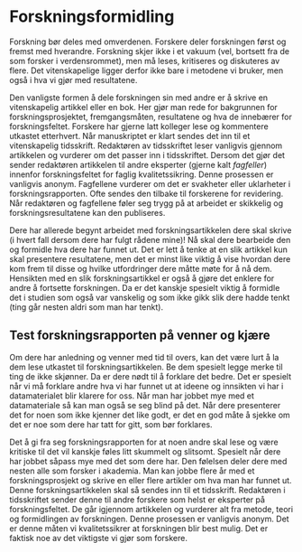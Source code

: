 # Forskningsformidling

Forskning bør deles med omverdenen. Forskere deler forskningen først og fremst med hverandre. Forskning skjer ikke i et vakuum (vel, bortsett fra de som forsker i verdensrommet), men må leses, kritiseres og diskuteres av flere. Det vitenskapelige ligger derfor ikke bare i metodene vi bruker, men også i hva vi gjør med resultatene.

Den vanligste formen å dele forskningen sin med andre er å skrive en vitenskapelig artikkel eller en bok. Her gjør man rede for bakgrunnen for forskningsprosjektet, fremgangsmåten, resultatene og hva de innebærer for forskningsfeltet. Forskere har gjerne latt kolleger lese og kommentere utkastet etterhvert. Når manuskriptet er klart sendes det inn til et vitenskapelig tidsskrift. Redaktøren av tidsskriftet leser vanligvis gjennom artikkelen og vurderer om det passer inn i tidsskriftet. Dersom det gjør det sender redaktøren artikkelen til andre eksperter (gjerne kalt <i>fagfeller</i>) innenfor forskningsfeltet for faglig kvalitetssikring. Denne prosessen er vanligvis anonym. Fagfellene vurderer om det er svakheter eller uklarheter i forskningsrapporten. Ofte sendes den tilbake til forskerene for revidering. Når redaktøren og fagfellene føler seg trygg på at arbeidet er skikkelig og forskningsresultatene kan den publiseres.

Dere har allerede begynt arbeidet med forskningsartikkelen dere skal skrive (i hvert fall dersom dere har fulgt rådene mine)! Nå skal dere bearbeide den og formidle hva dere har funnet ut. Det er lett å tenke at en slik artikkel kun skal presentere resultatene, men det er minst like viktig å vise hvordan dere kom frem til disse og hvilke utfordringer dere måtte møte for å nå dem. Hensikten med en slik forskningsartikkel er også å gjøre det enklere for andre å fortsette forskningen. Da er det kanskje spesielt viktig å formidle det i studien som også var vanskelig og som ikke gikk slik dere hadde tenkt (ting går nesten aldri som man har tenkt).

## Test forskningsrapporten på venner og kjære

Om dere har anledning og venner med tid til overs, kan det være lurt å la dem lese utkastet til forskningsartikkelen. Be dem spesielt legge merke til ting de ikke skjønner. Da er dere nødt til å forklare det bedre. Det er spesielt når vi må forklare andre hva vi har funnet ut at ideene og innsikten vi har i datamaterialet blir klarere for oss. Når man har jobbet mye med et datamateriale så kan man også se seg blind på det. Når dere presenterer det for noen som ikke kjenner det like godt, er det en god måte å sjekke om det er noe som dere har tatt for gitt, som bør forklares.

Det å gi fra seg forskningsrapporten for at noen andre skal lese og være kritiske til det vil kanskje føles litt skummelt og slitsomt. Spesielt når dere har jobbet såpass mye med det som dere har. Den følelsen deler dere med nesten alle som forsker i akademia. Man kan jobbe flere år med et forskningsprosjekt og skrive en eller flere artikler om hva man har funnet ut. Denne forskningsartikkelen skal så sendes inn til et tidsskrift. Redaktøren i tidsskriftet sender denne til andre forskere som helst er eksperter på forskningsfeltet. De går igjennom artikkelen og vurderer alt fra metode, teori og formidlingen av forskningen. Denne prosessen er vanligvis anonym. Det er denne måten vi kvalitetssikrer at forskningen blir best mulig. Det er faktisk noe av det viktigste vi gjør som forskere.
